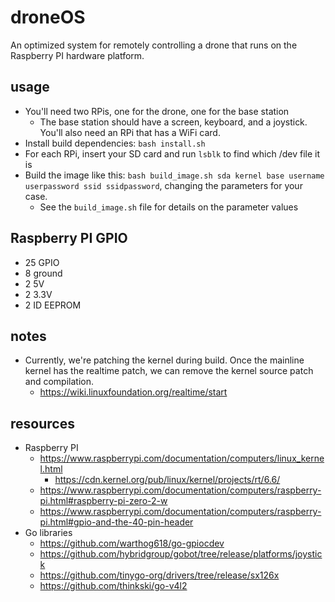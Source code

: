 # droneOS

An optimized system for remotely controlling a drone that runs on the Raspberry PI hardware platform.

## usage

* You'll need two RPis, one for the drone, one for the base station
  * The base station should have a screen, keyboard, and a joystick. 
    You'll also need an RPi that has a WiFi card.
* Install build dependencies: `bash install.sh`
* For each RPi, insert your SD card and run `lsblk` to find which /dev file it is
* Build the image like this: `bash build_image.sh sda kernel base username userpassword ssid ssidpassword`,
  changing the parameters for your case.
  * See the `build_image.sh` file for details on the parameter values

## Raspberry PI GPIO

* 25 GPIO
* 8 ground
* 2 5V
* 2 3.3V
* 2 ID EEPROM

## notes

* Currently, we're patching the kernel during build.
  Once the mainline kernel has the realtime patch,
  we can remove the kernel source patch and compilation.
  * https://wiki.linuxfoundation.org/realtime/start

## resources

* Raspberry PI
  * https://www.raspberrypi.com/documentation/computers/linux_kernel.html
    * https://cdn.kernel.org/pub/linux/kernel/projects/rt/6.6/
  * https://www.raspberrypi.com/documentation/computers/raspberry-pi.html#raspberry-pi-zero-2-w
  * https://www.raspberrypi.com/documentation/computers/raspberry-pi.html#gpio-and-the-40-pin-header
* Go libraries
  * https://github.com/warthog618/go-gpiocdev
  * https://github.com/hybridgroup/gobot/tree/release/platforms/joystick
  * https://github.com/tinygo-org/drivers/tree/release/sx126x
  * https://github.com/thinkski/go-v4l2
